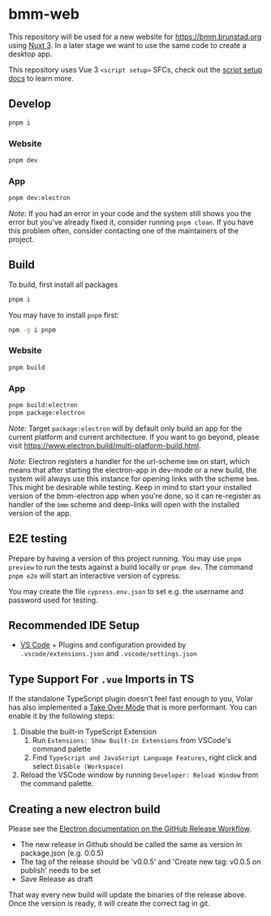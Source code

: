 # bmm-web

This repository will be used for a new website for https://bmm.brunstad.org using [Nuxt 3](https://nuxt.com/docs/getting-started/introduction).
In a later stage we want to use the same code to create a desktop app.

This repository uses Vue 3 `<script setup>` SFCs, check out the [script setup docs](https://v3.vuejs.org/api/sfc-script-setup.html#sfc-script-setup) to learn more.

## Develop

```sh
pnpm i
```

### Website

```sh
pnpm dev
```

### App

```sh
pnpm dev:electron
```

_Note:_ If you had an error in your code and the system still shows you the error but you've already fixed it, consider running `pnpm clean`. If you have this problem often, consider contacting one of the maintainers of the project.

## Build

To build, first install all packages

```sh
pnpm i
```

You may have to install `pnpm` first:

```sh
npm -g i pnpm
```

### Website

```sh
pnpm build
```

### App

```sh
pnpm build:electron
pnpm package:electron
```

_Note:_ Target `package:electron` will by default only build an app for the current platform and current architecture. If you want to go beyond, please visit https://www.electron.build/multi-platform-build.html.

_Note:_ Electron registers a handler for the url-scheme `bmm` on start, which means that after starting the electron-app in dev-mode or a new build, the system will always use this instance for opening links with the scheme `bmm`. This might be desirable while testing. Keep in mind to start your installed version of the bmm-electron app when you're done, so it can re-register as handler of the `bmm` scheme and deep-links will open with the installed version of the app.

## E2E testing

Prepare by having a version of this project running. You may use `pnpm preview` to run the tests against a build locally or `pnpm dev`. The command `pnpm e2e` will start an interactive version of cypress.

You may create the file `cypress.env.json` to set e.g. the username and password used for testing.

## Recommended IDE Setup

- [VS Code](https://code.visualstudio.com/) + Plugins and configuration provided by `.vscode/extensions.json` and `.vscode/settings.json`

## Type Support For `.vue` Imports in TS

If the standalone TypeScript plugin doesn't feel fast enough to you, Volar has also implemented a [Take Over Mode](https://github.com/johnsoncodehk/volar/discussions/471#discussioncomment-1361669) that is more performant. You can enable it by the following steps:

1. Disable the built-in TypeScript Extension
   1. Run `Extensions: Show Built-in Extensions` from VSCode's command palette
   2. Find `TypeScript and JavaScript Language Features`, right click and select `Disable (Workspace)`
2. Reload the VSCode window by running `Developer: Reload Window` from the command palette.

## Creating a new electron build

Please see the [Electron documentation on the GitHub Release Workflow](https://www.electron.build/configuration/publish.html#recommended-github-releases-workflow).

- The new release in Github should be called the same as version in package.json (e.g. 0.0.5)
- The tag of the release should be 'v0.0.5' and 'Create new tag: v0.0.5 on publish' needs to be set
- Save Release as draft

That way every new build will update the binaries of the release above. Once the version is ready, it will create the correct tag in git.
